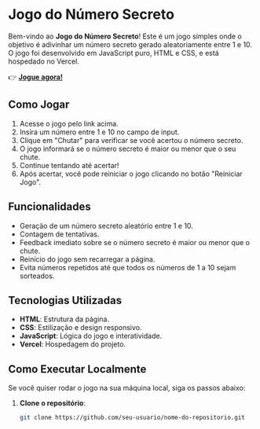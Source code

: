 # Jogo do Número Secreto

Bem-vindo ao **Jogo do Número Secreto**! Este é um jogo simples onde o objetivo é adivinhar um número secreto gerado aleatoriamente entre 1 e 10. O jogo foi desenvolvido em JavaScript puro, HTML e CSS, e está hospedado no Vercel.

👉 **[Jogue agora!](https://jogo-roan-alpha.vercel.app/)**

## Como Jogar

1. Acesse o jogo pelo link acima.
2. Insira um número entre 1 e 10 no campo de input.
3. Clique em "Chutar" para verificar se você acertou o número secreto.
4. O jogo informará se o número secreto é maior ou menor que o seu chute.
5. Continue tentando até acertar!
6. Após acertar, você pode reiniciar o jogo clicando no botão "Reiniciar Jogo".

## Funcionalidades

- Geração de um número secreto aleatório entre 1 e 10.
- Contagem de tentativas.
- Feedback imediato sobre se o número secreto é maior ou menor que o chute.
- Reinício do jogo sem recarregar a página.
- Evita números repetidos até que todos os números de 1 a 10 sejam sorteados.

## Tecnologias Utilizadas

- **HTML**: Estrutura da página.
- **CSS**: Estilização e design responsivo.
- **JavaScript**: Lógica do jogo e interatividade.
- **Vercel**: Hospedagem do projeto.

## Como Executar Localmente

Se você quiser rodar o jogo na sua máquina local, siga os passos abaixo:

1. **Clone o repositório**:
   ```bash
   git clone https://github.com/seu-usuario/nome-do-repositorio.git
